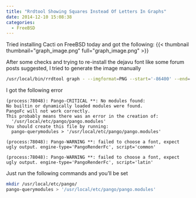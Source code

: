```yaml
---
title: "Rrdtool Showing Squares Instead Of Letters In Graphs"
date: 2014-12-10 15:08:38
categories:
  - FreeBSD
---
```


Tried installing Cacti on FreeBSD today and got the following:<!--more-->
{{< thumbnail thumbnail="graph_image.png" full="graph_image.png" >}}

After some checks and trying to re-install the dejavu font like some forum posts suggested, I tried to generate the image manually

```bash
/usr/local/bin/rrdtool graph - --imgformat=PNG --start='-86400' --end='-300' --title='Localhost - Logged in Users' --rigid --base='1000' --height='120' --width='500' --alt-autoscale-max --lower-limit='0' --vertical-label='users' --slope-mode --font TITLE:10:'sans bold 8' --font AXIS:7: --font LEGEND:8: --font UNIT:7: DEF:a='/var/db/cacti/rra/localhost_users_6.rrd':'users':AVERAGE AREA:a#4668E4FF:'Users' GPRINT:a:LAST:'Current\:%8.0lf' GPRINT:a:AVERAGE:'Average\:%8.0lf' GPRINT:a:MAX:'Maximum\:%8.0lf\n' > image.png
```
I got the following error

```none
(process:78048): Pango-CRITICAL **: No modules found:
No builtin or dynamically loaded modules were found.
PangoFc will not work correctly.
This probably means there was an error in the creation of:
  '/usr/local/etc/pango/pango.modules'
You should create this file by running:
  pango-querymodules > '/usr/local/etc/pango/pango.modules'

(process:78048): Pango-WARNING **: failed to choose a font, expect ugly output. engine-type='PangoRenderFc', script='common'

(process:78048): Pango-WARNING **: failed to choose a font, expect ugly output. engine-type='PangoRenderFc', script='latin'
```
Just run the following commands and you’ll be set
```bash
mkdir /usr/local/etc/pango/ 
pango-querymodules > '/usr/local/etc/pango/pango.modules'
```
